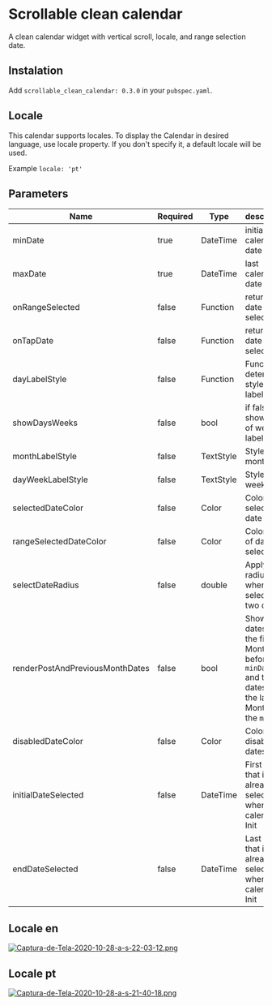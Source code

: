 # Scrollable clean calendar

A clean calendar widget with vertical scroll, locale, and range selection date.

## Instalation

Add `scrollable_clean_calendar: 0.3.0` in your `pubspec.yaml`.

## Locale

This calendar supports locales. To display the Calendar in desired language, use locale property. If you don't specify it, a default locale will be used.

Example `locale: 'pt'`

## Parameters

| Name                            | Required | Type      | description                                                                                                |
| ------------------------------- | -------- | --------- | ---------------------------------------------------------------------------------------------------------- |
| minDate                         | true     | DateTime  | initial calendar date                                                                                      |
| maxDate                         | true     | DateTime  | last calendar date                                                                                         |
| onRangeSelected                 | false    | Function  | return two date selected                                                                                   |
| onTapDate                       | false    | Function  | return the date selected                                                                                   |
| dayLabelStyle                   | false    | Function  | Function to determine style day label                                                                      |
| showDaysWeeks                   | false    | bool      | if false not show day of week label                                                                        |
| monthLabelStyle                 | false    | TextStyle | Style month label                                                                                          |
| dayWeekLabelStyle               | false    | TextStyle | Style day week label                                                                                       |
| selectedDateColor               | false    | Color     | Color is selected date                                                                                     |
| rangeSelectedDateColor          | false    | Color     | Color range of date selected                                                                               |
| selectDateRadius                | false    | double    | Apply radius when selected two dates                                                                       |
| renderPostAndPreviousMonthDates | false    | bool      | Show the dates of the first Month before the `minDate` and the dates of the last Month after the `maxDate` |
| disabledDateColor               | false    | Color     | Color of the disabled dates                                                                                |
| initialDateSelected             | false    | DateTime  | First date that is already selected when the calendar Init                                                 |
| endDateSelected                 | false    | DateTime  | Last date that is already selected when the calendar Init                                                  |

## Locale en

[![Captura-de-Tela-2020-10-28-a-s-22-03-12.png](https://i.postimg.cc/VkJn9MxV/Captura-de-Tela-2020-10-28-a-s-22-03-12.png)](https://postimg.cc/BjGj48QT)

## Locale pt

[![Captura-de-Tela-2020-10-28-a-s-21-40-18.png](https://i.postimg.cc/nzjP6C9R/Captura-de-Tela-2020-10-28-a-s-21-40-18.png)](https://postimg.cc/G8RKD3QG)
